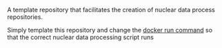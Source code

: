 
A template repository that facilitates the creation of nuclear data process
repositories.

Simply template this repository and change the [docker run command](https://github.com/openmc-data-storage/nuc_data_processing_template/blob/0e660616e40aebf8e2493d16f9abbad1c1dc5a9d/.github/workflows/process_test_nuc_data.yml#L25)
so that the correct nuclear data processing script runs
